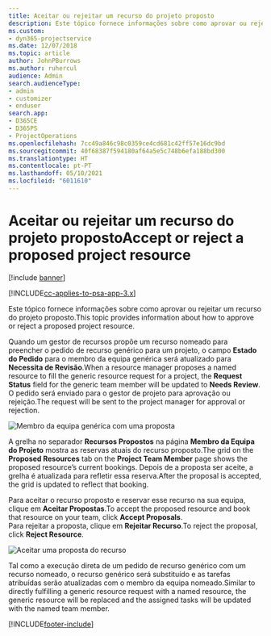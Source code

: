 ```yaml
---
title: Aceitar ou rejeitar um recurso do projeto proposto
description: Este tópico fornece informações sobre como aprovar ou rejeitar um recurso do projeto proposto.
ms.custom:
- dyn365-projectservice
ms.date: 12/07/2018
ms.topic: article
author: JohnPBurrows
ms.author: ruhercul
audience: Admin
search.audienceType:
- admin
- customizer
- enduser
search.app:
- D365CE
- D365PS
- ProjectOperations
ms.openlocfilehash: 7cc49a846c98c0359ce4cd681c42ff57e16dc9bd
ms.sourcegitcommit: 40f68387f594180af64a5e5c748b6efa188bd300
ms.translationtype: HT
ms.contentlocale: pt-PT
ms.lasthandoff: 05/10/2021
ms.locfileid: "6011610"
---
```

# <a name="accept-or-reject-a-proposed-project-resource"></a><span data-ttu-id="40d68-103">Aceitar ou rejeitar um recurso do projeto proposto</span><span class="sxs-lookup"><span data-stu-id="40d68-103">Accept or reject a proposed project resource</span></span>

[!include [banner](../includes/psa-now-project-operations.md)]

[!INCLUDE[cc-applies-to-psa-app-3.x](../includes/cc-applies-to-psa-app-3x.md)]

<span data-ttu-id="40d68-104">Este tópico fornece informações sobre como aprovar ou rejeitar um recurso do projeto proposto.</span><span class="sxs-lookup"><span data-stu-id="40d68-104">This topic provides information about how to approve or reject a proposed project resource.</span></span>

<span data-ttu-id="40d68-105">Quando um gestor de recursos propõe um recurso nomeado para preencher o pedido de recurso genérico para um projeto, o campo **Estado do Pedido** para o membro da equipa genérica será atualizado para **Necessita de Revisão**.</span><span class="sxs-lookup"><span data-stu-id="40d68-105">When a resource manager proposes a named resource to fill the generic resource request for a project, the **Request Status** field for the generic team member will be updated to **Needs Review**.</span></span> <span data-ttu-id="40d68-106">O pedido será enviado para o gestor de projeto para aprovação ou rejeição.</span><span class="sxs-lookup"><span data-stu-id="40d68-106">The request will be sent to the project manager for approval or rejection.</span></span>

![Membro da equipa genérica com uma proposta](media/RM-how-to-19.png)

<span data-ttu-id="40d68-108">A grelha no separador **Recursos Propostos** na página **Membro da Equipa do Projeto** mostra as reservas atuais do recurso proposto.</span><span class="sxs-lookup"><span data-stu-id="40d68-108">The grid on the **Proposed Resources** tab on the **Project Team Member** page shows the proposed resource’s current bookings.</span></span> <span data-ttu-id="40d68-109">Depois de a proposta ser aceite, a grelha é atualizada para refletir essa reserva.</span><span class="sxs-lookup"><span data-stu-id="40d68-109">After the proposal is accepted, the grid is updated to reflect that booking.</span></span> 

<span data-ttu-id="40d68-110">Para aceitar o recurso proposto e reservar esse recurso na sua equipa, clique em **Aceitar Propostas**.</span><span class="sxs-lookup"><span data-stu-id="40d68-110">To accept the proposed resource and book that resource on your team, click **Accept Proposals**.</span></span>  
<span data-ttu-id="40d68-111">Para rejeitar a proposta, clique em **Rejeitar Recurso**.</span><span class="sxs-lookup"><span data-stu-id="40d68-111">To reject the proposal, click **Reject Resource**.</span></span>

![Aceitar uma proposta do recurso](media/RM-how-to-20.png) 

<span data-ttu-id="40d68-113">Tal como a execução direta de um pedido de recurso genérico com um recurso nomeado, o recurso genérico será substituído e as tarefas atribuídas serão atualizadas com o membro da equipa nomeado.</span><span class="sxs-lookup"><span data-stu-id="40d68-113">Similar to directly fulfilling a generic resource request with a named resource, the generic resource will be replaced and the assigned tasks will be updated with the named team member.</span></span>


[!INCLUDE[footer-include](../includes/footer-banner.md)]
